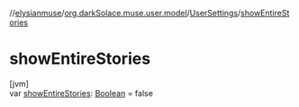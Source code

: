 //[elysianmuse](../../../index.md)/[org.darkSolace.muse.user.model](../index.md)/[UserSettings](index.md)/[showEntireStories](show-entire-stories.md)

# showEntireStories

[jvm]\
var [showEntireStories](show-entire-stories.md): [Boolean](https://kotlinlang.org/api/latest/jvm/stdlib/kotlin/-boolean/index.html) = false
